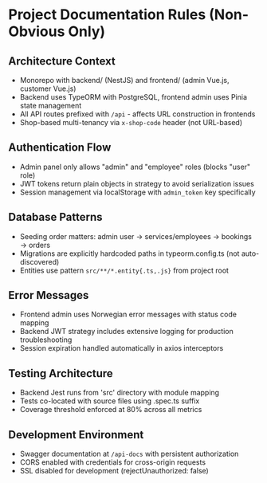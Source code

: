 # Project Documentation Rules (Non-Obvious Only)

## Architecture Context
- Monorepo with backend/ (NestJS) and frontend/ (admin Vue.js, customer Vue.js) 
- Backend uses TypeORM with PostgreSQL, frontend admin uses Pinia state management
- All API routes prefixed with `/api` - affects URL construction in frontends
- Shop-based multi-tenancy via `x-shop-code` header (not URL-based)

## Authentication Flow
- Admin panel only allows "admin" and "employee" roles (blocks "user" role)
- JWT tokens return plain objects in strategy to avoid serialization issues
- Session management via localStorage with `admin_token` key specifically

## Database Patterns
- Seeding order matters: admin user → services/employees → bookings → orders
- Migrations are explicitly hardcoded paths in typeorm.config.ts (not auto-discovered)
- Entities use pattern `src/**/*.entity{.ts,.js}` from project root

## Error Messages
- Frontend admin uses Norwegian error messages with status code mapping
- Backend JWT strategy includes extensive logging for production troubleshooting
- Session expiration handled automatically in axios interceptors

## Testing Architecture  
- Backend Jest runs from 'src' directory with module mapping
- Tests co-located with source files using .spec.ts suffix
- Coverage threshold enforced at 80% across all metrics

## Development Environment
- Swagger documentation at `/api-docs` with persistent authorization
- CORS enabled with credentials for cross-origin requests
- SSL disabled for development (rejectUnauthorized: false)